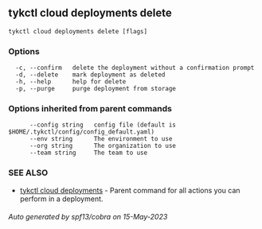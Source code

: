 ## tykctl cloud deployments delete

```
tykctl cloud deployments delete [flags]
```

### Options

```
  -c, --confirm   delete the deployment without a confirmation prompt
  -d, --delete    mark deployment as deleted
  -h, --help      help for delete
  -p, --purge     purge deployment from storage
```

### Options inherited from parent commands

```
      --config string   config file (default is $HOME/.tykctl/config/config_default.yaml)
      --env string      The environment to use
      --org string      The organization to use
      --team string     The team to use
```

### SEE ALSO

* [tykctl cloud deployments](tykctl_cloud_deployments.md)     - Parent command for all actions you can perform in a
  deployment.

###### Auto generated by spf13/cobra on 15-May-2023
